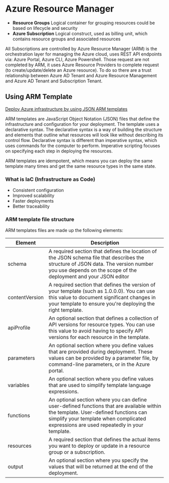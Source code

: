 # Azure Resource Manager


- **Resource Groups** Logical container for grouping resources could be based on lifecycle and security
- **Azure Subscription** Logical construct, used as billing unit, which contains resource groups and associated resources

All Subscriptions are controlled by Azure Resource Manager (ARM) is the orchestration layer for managing the Azure cloud, uses REST API endpoints via: Azure Portal, Azure CLI, Azure Powershell. Those request are not completed by ARM, it uses Azure Resource Providers to complete request (to create/update/delete an Azure resource). 
To do so there are a trust relationship between Azure AD Tenant and Azure Resource Management and Azure AD Tenant and Subscription Tenant.

## Using ARM Template

[Deploy Azure infrastructure by using JSON ARM templates](https://docs.microsoft.com/en-us/learn/modules/create-azure-resource-manager-template-vs-code/)

ARM templates are JavaScript Object Notation (JSON) files that define the infrastructure and configuration for your deployment. The template uses a declarative syntax. The declarative syntax is a way of building the structure and elements that outline what resources will look like without describing its control flow. Declarative syntax is different than imperative syntax, which uses commands for the computer to perform. Imperative scripting focuses on specifying each step in deploying the resources.

ARM templates are idempotent, which means you can deploy the same template many times and get the same resource types in the same state.


### What is IaC (Infrastructure as Code)

- Consistent configuration
- Improved scalability
- Faster deployments
- Better traceability

### ARM template file structure

ARM templates files are made up the following elements:

|Element|Description|
| -- | -- | 
| schema | A required section that defines the location of the JSON schema file that describes the structure of JSON data. The version number you use depends on the scope of the deployment and your JSON editor
| contentVersion | A required section that defines the version of your template (such as 1.0.0.0). You can use this value to document significant changes in your template to ensure you're deploying the right template.
| apiProfile | An optional section that defines a collection of API versions for resource types. You can use this value to avoid having to specify API versions for each resource in the template.
| parameters | An optional section where you define values that are provided during deployment. These values can be provided by a parameter file, by command-line parameters, or in the Azure portal.
| variables | An optional section where you define values that are used to simplify template language expressions.
| functions | An optional section where you can define user-defined functions that are available within the template. User-defined functions can simplify your template when complicated expressions are used repeatedly in your template.
| resources | A required section that defines the actual items you want to deploy or update in a resource group or a subscription.
| output | An optional section where you specify the values that will be returned at the end of the deployment.